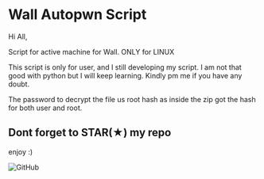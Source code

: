 # Wall Autopwn Script

Hi All,

Script for active machine for Wall. ONLY for LINUX

This script is only for user, and I still developing my script. I am not that good with python but I will keep learning. Kindly pm me if you have any doubt.

The password to decrypt the file us root hash as inside the zip got the hash for both user and root.

<h2>Dont forget to STAR(★) my repo</h2>

enjoy :)

![GitHub](https://raw.githubusercontent.com/saitamang/Hack-The-Box/master/Machine/wall/wall.PNG)
